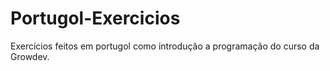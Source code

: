 # Portugol-Exercicios
Exercícios feitos em portugol como introdução a programação do curso da Growdev.
